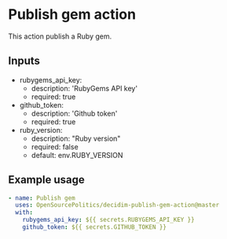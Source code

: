# Publish gem action

This action publish a Ruby gem.

## Inputs
- rubygems_api_key:
  - description: 'RubyGems API key'
  - required: true
- github_token:
  - description: 'Github token'
  - required: true
- ruby_version:
  - description: "Ruby version"
  - required: false
  - default: env.RUBY_VERSION

## Example usage
```yaml
- name: Publish gem
  uses: OpenSourcePolitics/decidim-publish-gem-action@master
  with:
    rubygems_api_key: ${{ secrets.RUBYGEMS_API_KEY }}
    github_token: ${{ secrets.GITHUB_TOKEN }}
```
